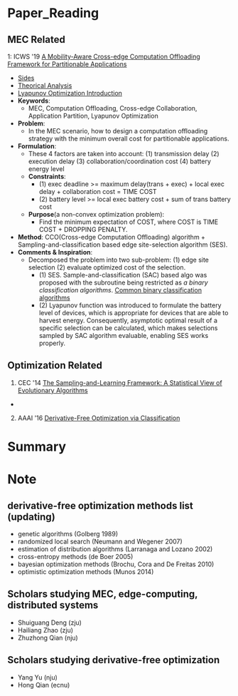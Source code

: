 # Paper_Reading
## MEC Related
1: ICWS '19 [A Mobility-Aware Cross-edge Computation Offloading Framework
for Partitionable Applications](https://www.researchgate.net/profile/Hailiang-Zhao-4/publication/335464610_A_Mobility-Aware_Cross-Edge_Computation_Offloading_Framework_for_Partitionable_Applications/links/5d7b8a024585155f1e3f2bca/A-Mobility-Aware-Cross-Edge-Computation-Offloading-Framework-for-Partitionable-Applications.pdf)
  - [Sides](http://hliangzhao.me/slides/cross_edge.pdf)
  - [Theorical Analysis](http://hliangzhao.me/papers/Theoretical_analysis.pdf)
  - [Lyapunov Optimization Introduction](http://hliangzhao.me/math/Lyapunov_optimization.pdf)
  - **Keywords**:
    - MEC, Computation Offloading, Cross-edge Collaboration, Application Partition, Lyapunov Optimization
  - **Problem**:
    - In the MEC scenario, how to design a computation offloading strategy with the minimum overall cost for partitionable applications.
  - **Formulation**: 
    - These 4 factors are taken into account: (1) transmission delay (2) execution delay (3) collaboration/coordination cost (4) battery energy level
    - **Constraints**:
      - (1) exec deadline >= maximum delay(trans + exec) + local exec delay + collaboration cost = TIME COST
      - (2) battery level >= local exec battery cost + sum of trans battery cost
    - **Purpose**(a non-convex optimization problem):
      - Find the minimum expectation of COST, where COST is TIME COST + DROPPING PENALTY.
  - **Method**: CCO(Cross-edge Computation Offloading) algorithm + Sampling-and-classification based edge site-selection algorithm (SES).
  - **Comments & Inspiration**:
    - Decomposed the problem into two sub-problem: (1) edge site selection (2) evaluate optimized cost of the selection.
      - (1) SES. Sample-and-classification (SAC) based algo was proposed with the subroutine being restricted as *a binary classification algorithms*. [Common binary classification algorithms](https://towardsdatascience.com/top-10-binary-classification-algorithms-a-beginners-guide-feeacbd7a3e2)
      - (2) Lyapunov function was introduced to formulate the battery level of devices, which is appropriate for devices that are able to harvest energy. Consequently, asymptotic optimal result of a specific selection can be calculated, which makes selections sampled by SAC algorithm evaluable, enabling SES works properly.

## Optimization Related
1. CEC '14 [The Sampling-and-Learning Framework: A Statistical View of Evolutionary Algorithms](https://www.researchgate.net/publication/259893738_The_Sampling-and-Learning_Framework_A_Statistical_View_of_Evolutionary_Algorithms#fullTextFileContent)
  - 

2. AAAI '16 [Derivative-Free Optimization via Classification](https://www.researchgate.net/publication/303487232_Derivative-Free_Optimization_via_Classification)




# Summary



# Note

## derivative-free optimization methods list (updating)
  - genetic algorithms (Golberg 1989)
  - randomized local search (Neumann and Wegener 2007)
  - estimation of distribution algorithms (Larranaga and Lozano 2002)
  - cross-entropy methods (de Boer 2005)
  - bayesian optimization methods (Brochu, Cora and De Freitas 2010)
  - optimistic optimization methods (Munos 2014)

## Scholars studying MEC, edge-computing, distributed systems
  - Shuiguang Deng (zju)
  - Hailiang Zhao (zju)
  - Zhuzhong Qian (nju)

## Scholars studying derivative-free optimization
  - Yang Yu (nju)
  - Hong Qian (ecnu)

